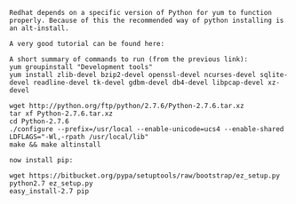     Redhat depends on a specific version of Python for yum to function properly. Because of this the recommended way of python installing is an alt-install.
    
    A very good tutorial can be found here:
    
    A short summary of commands to run (from the previous link):
    yum groupinstall "Development tools"
    yum install zlib-devel bzip2-devel openssl-devel ncurses-devel sqlite-devel readline-devel tk-devel gdbm-devel db4-devel libpcap-devel xz-devel
    
    wget http://python.org/ftp/python/2.7.6/Python-2.7.6.tar.xz
    tar xf Python-2.7.6.tar.xz
    cd Python-2.7.6
    ./configure --prefix=/usr/local --enable-unicode=ucs4 --enable-shared LDFLAGS="-Wl,-rpath /usr/local/lib"
    make && make altinstall
    
    now install pip:

    wget https://bitbucket.org/pypa/setuptools/raw/bootstrap/ez_setup.py
    python2.7 ez_setup.py
    easy_install-2.7 pip